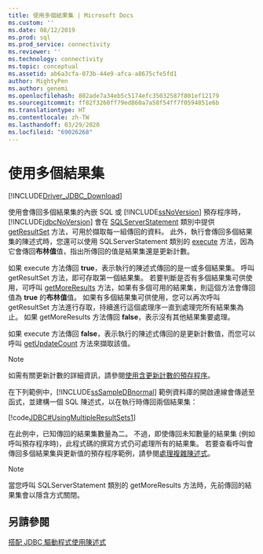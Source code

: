 ```yaml
---
title: 使用多個結果集 | Microsoft Docs
ms.custom: ''
ms.date: 08/12/2019
ms.prod: sql
ms.prod_service: connectivity
ms.reviewer: ''
ms.technology: connectivity
ms.topic: conceptual
ms.assetid: ab6a3cfa-073b-44e9-afca-a8675cfe5fd1
author: MightyPen
ms.author: genemi
ms.openlocfilehash: 802ade7a34eb5c5174efc35032587f801ef12179
ms.sourcegitcommit: ff82f3260ff79ed860a7a58f54ff7f0594851e6b
ms.translationtype: HT
ms.contentlocale: zh-TW
ms.lasthandoff: 03/29/2020
ms.locfileid: "69026268"
---
```

# <a name="using-multiple-result-sets"></a>使用多個結果集

[!INCLUDE[Driver_JDBC_Download](../../includes/driver_jdbc_download.md)]

使用會傳回多個結果集的內嵌 SQL 或 [!INCLUDE[ssNoVersion](../../includes/ssnoversion-md.md)] 預存程序時，[!INCLUDE[jdbcNoVersion](../../includes/jdbcnoversion_md.md)] 會在 [SQLServerStatement](../../connect/jdbc/reference/sqlserverstatement-class.md) 類別中提供 [getResultSet](../../connect/jdbc/reference/getresultset-method-sqlserverstatement.md) 方法，可用於擷取每一組傳回的資料。 此外，執行會傳回多個結果集的陳述式時，您還可以使用 SQLServerStatement 類別的 [execute](../../connect/jdbc/reference/execute-method-sqlserverstatement.md) 方法，因為它會傳回**布林值**值，指出所傳回的值是結果集還是更新計數。

如果 execute 方法傳回 **true**，表示執行的陳述式傳回的是一或多個結果集。 呼叫 getResultSet 方法，即可存取第一個結果集。 若要判斷是否有多個結果集可供使用，可呼叫 [getMoreResults](../../connect/jdbc/reference/getmoreresults-method-sqlserverstatement.md) 方法，如果有多個可用的結果集，則這個方法會傳回值為 **true** 的**布林值**值。 如果有多個結果集可供使用，您可以再次呼叫 getResultSet 方法進行存取，持續進行這個處理序一直到處理完所有結果集為止。 如果 getMoreResults 方法傳回 **false**，表示沒有其他結果集要處理。

如果 execute 方法傳回 **false**，表示執行的陳述式傳回的是更新計數值，而您可以呼叫 [getUpdateCount](../../connect/jdbc/reference/getupdatecount-method-sqlserverstatement.md) 方法來擷取該值。

> [!NOTE]  
> 如需有關更新計數的詳細資訊，請參閱[使用含更新計數的預存程序](../../connect/jdbc/using-a-stored-procedure-with-an-update-count.md)。

在下列範例中，[!INCLUDE[ssSampleDBnormal](../../includes/sssampledbnormal_md.md)] 範例資料庫的開啟連線會傳遞至函式，並建構一個 SQL 陳述式，以在執行時傳回兩個結果集：

[!code[JDBC#UsingMultipleResultSets1](../../connect/jdbc/codesnippet/Java/using-multiple-result-sets_1.java)]

在此例中，已知傳回的結果集數量為二。 不過，即使傳回未知數量的結果集 (例如呼叫預存程序時)，此程式碼的撰寫方式仍可處理所有的結果集。 若要查看呼叫會傳回多個結果集與更新值的預存程序範例，請參閱[處理複雜陳述式](../../connect/jdbc/handling-complex-statements.md)。

> [!NOTE]  
> 當您呼叫 SQLServerStatement 類別的 getMoreResults 方法時，先前傳回的結果集會以隱含方式關閉。

## <a name="see-also"></a>另請參閱

[搭配 JDBC 驅動程式使用陳述式](../../connect/jdbc/using-statements-with-the-jdbc-driver.md)
